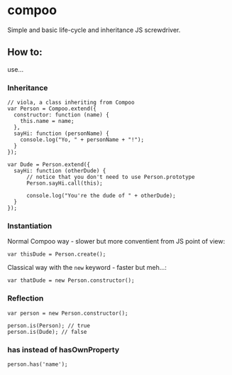 compoo
======

Simple and basic life-cycle and inheritance JS screwdriver.

## How to:

use...

### Inheritance

    // viola, a class inheriting from Compoo
    var Person = Compoo.extend({
      constructor: function (name) {
        this.name = name;
      },
      sayHi: function (personName) {
        console.log("Yo, " + personName + "!");
      }
    });
    
    var Dude = Person.extend({
      sayHi: function (otherDude) {
          // notice that you don't need to use Person.prototype
          Person.sayHi.call(this);
          
          console.log("You're the dude of " + otherDude);
      }
    });
    
### Instantiation

Normal Compoo way - slower but more conventient from JS point of view:

    var thisDude = Person.create();
    
Classical way with the `new` keyword - faster but meh...:

    var thatDude = new Person.constructor();

### Reflection

    var person = new Person.constructor();
    
    person.is(Person); // true
    person.is(Dude); // false

### has instead of hasOwnProperty
    person.has('name');
    
